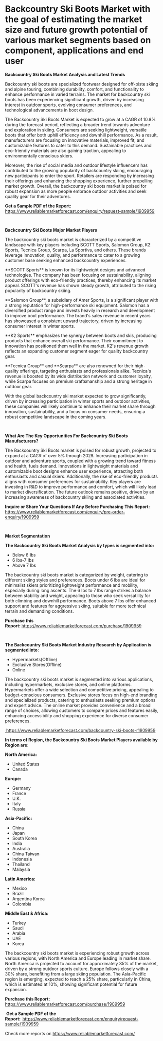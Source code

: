 <p><h1>Backcountry Ski Boots Market with the goal of estimating the market size and future growth potential of various market segments based on component, applications and end user</h1></p><p><strong>Backcountry Ski Boots Market Analysis and Latest Trends</strong></p>
<p><p>Backcountry ski boots are specialized footwear designed for off-piste skiing and alpine touring, combining durability, comfort, and functionality to enhance performance in varied terrains. The market for backcountry ski boots has been experiencing significant growth, driven by increasing interest in outdoor sports, evolving consumer preferences, and technological advancements in boot design.</p><p>The Backcountry Ski Boots Market is expected to grow at a CAGR of 10.8% during the forecast period, reflecting a broader trend towards adventure and exploration in skiing. Consumers are seeking lightweight, versatile boots that offer both uphill efficiency and downhill performance. As a result, manufacturers are focusing on innovative materials, improved fit, and customizable features to cater to this demand. Sustainable practices and eco-friendly materials are also gaining traction, appealing to environmentally conscious skiers.</p><p>Moreover, the rise of social media and outdoor lifestyle influencers has contributed to the growing popularity of backcountry skiing, encouraging new participants to enter the sport. Retailers are responding by increasing their offerings and enhancing the shopping experience, further propelling market growth. Overall, the backcountry ski boots market is poised for robust expansion as more people embrace outdoor activities and seek quality gear for their adventures.</p></p>
<p><strong>Get a Sample PDF of the Report:&nbsp;</strong> <a href="https://www.reliablemarketforecast.com/enquiry/request-sample/1909959?utm_campaign=2300&utm_medium=2&utm_source=Github&utm_content=ia&utm_term=05042025&utm_id=backcountry-ski-boots">https://www.reliablemarketforecast.com/enquiry/request-sample/1909959</a></p>
<p>&nbsp;</p>
<p><strong>Backcountry Ski Boots Major Market Players</strong></p>
<p><p>The backcountry ski boots market is characterized by a competitive landscape with key players including SCOTT Sports, Salomon Group, K2 Sports, Tecnica Group, Scarpa, La Sportiva, and others. These brands leverage innovation, quality, and performance to cater to a growing customer base seeking enhanced backcountry experiences.</p><p>**SCOTT Sports** is known for its lightweight designs and advanced technologies. The company has been focusing on sustainability, aligning product offerings with eco-friendly practices, thereby enhancing its market appeal. SCOTT's revenue has shown steady growth, attributed to the rising popularity of backcountry skiing.</p><p>**Salomon Group**, a subsidiary of Amer Sports, is a significant player with a strong reputation for high-performance ski equipment. Salomon has a diversified product range and invests heavily in research and development to improve boot performance. The brand's sales revenue in recent years has showcased a consistent upward trajectory, driven by increasing consumer interest in winter sports.</p><p>**K2 Sports** emphasizes the synergy between boots and skis, producing products that enhance overall ski performance. Their commitment to innovation has positioned them well in the market. K2's revenue growth reflects an expanding customer segment eager for quality backcountry gear.</p><p>**Tecnica Group** and **Scarpa** are also renowned for their high-quality offerings, targeting enthusiasts and professionals alike. Tecnica's revenue is boosted by its wide distribution network and customer loyalty, while Scarpa focuses on premium craftsmanship and a strong heritage in outdoor gear.</p><p>With the global backcountry ski market expected to grow significantly, driven by increasing participation in winter sports and outdoor activities, these companies will likely continue to enhance their market share through innovation, sustainability, and a focus on consumer needs, ensuring a robust competitive landscape in the coming years.</p></p>
<p>&nbsp;</p>
<p><strong>What Are The Key Opportunities For Backcountry Ski Boots Manufacturers?</strong></p>
<p><p>The Backcountry Ski Boots market is poised for robust growth, projected to expand at a CAGR of over 5% through 2028. Increasing participation in outdoor and adventure sports, coupled with a growing trend toward fitness and health, fuels demand. Innovations in lightweight materials and customizable boot designs enhance user experience, attracting both enthusiasts and casual skiers. Additionally, the rise of eco-friendly products aligns with consumer preferences for sustainability. Key players are investing in R&D to improve performance and comfort, which will likely lead to market diversification. The future outlook remains positive, driven by an increasing awareness of backcountry skiing and associated activities.</p></p>
<p><strong>Inquire or Share Your Questions If Any Before Purchasing This Report:</strong> <a href="https://www.reliablemarketforecast.com/enquiry/pre-order-enquiry/1909959?utm_campaign=2300&utm_medium=2&utm_source=Github&utm_content=ia&utm_term=05042025&utm_id=backcountry-ski-boots">https://www.reliablemarketforecast.com/enquiry/pre-order-enquiry/1909959</a></p>
<p>&nbsp;</p>
<p><strong>Market Segmentation</strong></p>
<p><strong>The Backcountry Ski Boots Market Analysis by types is segmented into:</strong></p>
<p><ul><li>Below 6 Ibs</li><li>6 Ibs-7 Ibs</li><li>Above 7 Ibs</li></ul></p>
<p><p>The backcountry ski boots market is categorized by weight, catering to different skiing styles and preferences. Boots under 6 lbs are ideal for minimalist skiers prioritizing lightweight performance and mobility, especially during long ascents. The 6 lbs to 7 lbs range strikes a balance between stability and weight, appealing to those who seek versatility for both climbing and downhill performance. Boots above 7 lbs offer enhanced support and features for aggressive skiing, suitable for more technical terrain and demanding conditions.</p></p>
<p><strong>Purchase this Report:&nbsp;</strong><a href="https://www.reliablemarketforecast.com/purchase/1909959?utm_campaign=2300&utm_medium=2&utm_source=Github&utm_content=ia&utm_term=05042025&utm_id=backcountry-ski-boots">https://www.reliablemarketforecast.com/purchase/1909959</a></p>
<p>&nbsp;</p>
<p><strong>The Backcountry Ski Boots Market Industry Research by Application is segmented into:</strong></p>
<p><ul><li>Hypermarkets(Offline)</li><li>Exclusive Stores(Offline)</li><li>Online</li></ul></p>
<p><p>The backcountry ski boots market is segmented into various applications, including hypermarkets, exclusive stores, and online platforms. Hypermarkets offer a wide selection and competitive pricing, appealing to budget-conscious consumers. Exclusive stores focus on high-end branding and specialized products, catering to enthusiasts seeking premium options and expert advice. The online market provides convenience and a broad range of choices, allowing customers to compare prices and features easily, enhancing accessibility and shopping experience for diverse consumer preferences.</p></p>
<p><a href="https://www.reliablemarketforecast.com/backcountry-ski-boots-r1909959?utm_campaign=2300&utm_medium=2&utm_source=Github&utm_content=ia&utm_term=05042025&utm_id=backcountry-ski-boots">&nbsp;https://www.reliablemarketforecast.com/backcountry-ski-boots-r1909959</a></p>
<p><strong>In terms of Region, the Backcountry Ski Boots Market Players available by Region are:</strong></p>
<p>
    <p> <strong> North America: </strong>
        <ul>
            <li>United States</li>
            <li>Canada</li>
        </ul>
        </p> 
    <p> <strong> Europe: </strong>
        <ul>
            <li>Germany</li>
            <li>France</li>
            <li>U.K.</li>
            <li>Italy</li>
            <li>Russia</li>
        </ul>
        </p> 
    <p> <strong> Asia-Pacific: </strong>
        <ul>
            <li>China</li>
            <li>Japan</li>
            <li>South Korea</li>
            <li>India</li>
            <li>Australia</li>
            <li>China Taiwan</li>
            <li>Indonesia</li>
            <li>Thailand</li>
            <li>Malaysia</li>
        </ul>
        </p> 
    <p> <strong> Latin America: </strong>
        <ul>
            <li>Mexico</li>
            <li>Brazil</li>
            <li>Argentina Korea</li>
            <li>Colombia</li>
        </ul>
        </p> 
    <p> <strong> Middle East & Africa: </strong>
        <ul>
            <li>Turkey</li>
            <li>Saudi</li>
            <li>Arabia</li>
            <li>UAE</li>
            <li>Korea</li>
        </ul>
    </p>
    </p>
<p><p>The backcountry ski boots market is experiencing robust growth across various regions, with North America and Europe leading in market share. North America is projected to account for approximately 35% of the market, driven by a strong outdoor sports culture. Europe follows closely with a 30% share, benefiting from a large skiing population. The Asia-Pacific region is emerging, expected to reach a 25% share, particularly in China, which is estimated at 10%, showing significant potential for future expansion.</p></p>
<p><strong>Purchase this Report: </strong><a href="https://www.reliablemarketforecast.com/purchase/1909959?utm_campaign=2300&utm_medium=2&utm_source=Github&utm_content=ia&utm_term=05042025&utm_id=backcountry-ski-boots">https://www.reliablemarketforecast.com/purchase/1909959</a></p>
<p>&nbsp;<strong>Get a Sample PDF of the Report:&nbsp;&nbsp;</strong><a href="https://www.reliablemarketforecast.com/enquiry/request-sample/1909959?utm_campaign=2300&utm_medium=2&utm_source=Github&utm_content=ia&utm_term=05042025&utm_id=backcountry-ski-boots">https://www.reliablemarketforecast.com/enquiry/request-sample/1909959</a></p>
<p><strong></strong></p>
<p>Check more reports on <a href="https://www.reliablemarketforecast.com/?utm_campaign=2300&utm_medium=2&utm_source=Github&utm_content=ia&utm_term=05042025&utm_id=backcountry-ski-boots">https://www.reliablemarketforecast.com/</a></p>